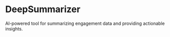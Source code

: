 # DeepSummarizer
AI-powered tool for summarizing engagement data and providing actionable insights.
